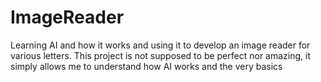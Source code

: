 # ImageReader
Learning AI and how it works and using it to develop an image reader for various letters. This project is not supposed to be perfect nor amazing, it simply allows me to understand how AI works and the very basics
